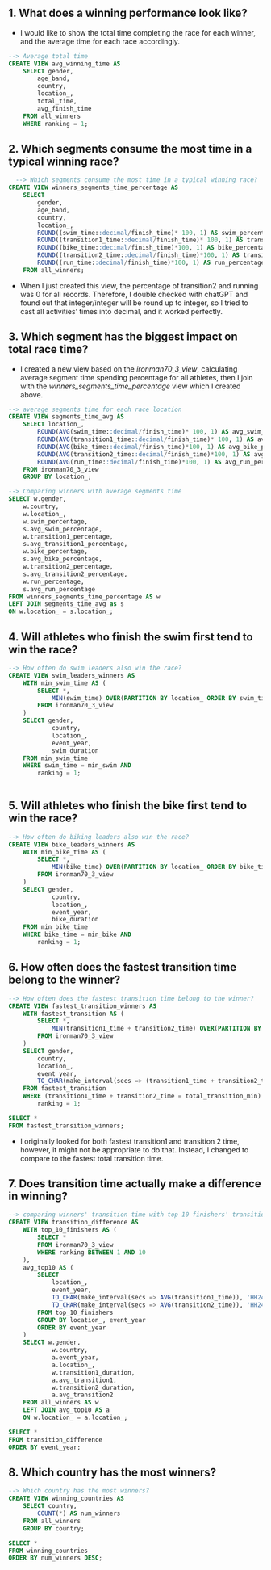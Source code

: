 ## 1. What does a winning performance look like?
- I would like to show the total time completing the race for each winner, and the average time for each race accordingly.
```sql
--> Average total time 
CREATE VIEW avg_winning_time AS
	SELECT gender,
		age_band, 
		country,
		location_,
		total_time,
		avg_finish_time
	FROM all_winners
	WHERE ranking = 1;
```
## 2. Which segments consume the most time in a typical winning race?
```sql
  --> Which segments consume the most time in a typical winning race?
CREATE VIEW winners_segments_time_percentage AS
	SELECT
		gender,
		age_band,
		country,
		location_,
		ROUND((swim_time::decimal/finish_time)* 100, 1) AS swim_percentage,
		ROUND((transition1_time::decimal/finish_time)* 100, 1) AS transition1_percentage,
		ROUND((bike_time::decimal/finish_time)*100, 1) AS bike_percentage,
		ROUND((transition2_time::decimal/finish_time)*100, 1) AS transition2_percentage,
		ROUND((run_time::decimal/finish_time)*100, 1) AS run_percentage
	FROM all_winners;
```
- When I just created this view, the percentage of transition2 and running was 0 for all records. Therefore, I double checked with chatGPT and found out that integer/integer will be round up to integer, so I tried to cast all activities’ times into decimal, and it worked perfectly. 

## 3. Which segment has the biggest impact on total race time?
- I created a new view based on the *ironman70_3_view*, calculating average segment time spending percentage for all athletes, then I join with the *winners_segments_time_percentage* view which I created above.
```sql
--> average segments time for each race location
CREATE VIEW segments_time_avg AS 
	SELECT location_,
		ROUND(AVG(swim_time::decimal/finish_time)* 100, 1) AS avg_swim_percentage,
		ROUND(AVG(transition1_time::decimal/finish_time)* 100, 1) AS avg_transition1_percentage,
		ROUND(AVG(bike_time::decimal/finish_time)*100, 1) AS avg_bike_percentage,
		ROUND(AVG(transition2_time::decimal/finish_time)*100, 1) AS avg_transition2_percentage,
		ROUND(AVG(run_time::decimal/finish_time)*100, 1) AS avg_run_percentage
	FROM ironman70_3_view
	GROUP BY location_;

--> Comparing winners with average segments time
SELECT w.gender,
	w.country,
	w.location_,
	w.swim_percentage,
	s.avg_swim_percentage,
	w.transition1_percentage,
	s.avg_transition1_percentage,
	w.bike_percentage,
	s.avg_bike_percentage,
	w.transition2_percentage,
	s.avg_transition2_percentage,
	w.run_percentage,
	s.avg_run_percentage
FROM winners_segments_time_percentage AS w
LEFT JOIN segments_time_avg as s
ON w.location_ = s.location_;
```
## 4. Will athletes who finish the swim first tend to win the race? 
```sql
--> How often do swim leaders also win the race? 
CREATE VIEW swim_leaders_winners AS
	WITH min_swim_time AS (
		SELECT *,
			MIN(swim_time) OVER(PARTITION BY location_ ORDER BY swim_time) AS min_swim
		FROM ironman70_3_view
	)
	SELECT gender,
			country,
			location_,
			event_year,
			swim_duration
	FROM min_swim_time
	WHERE swim_time = min_swim AND
		ranking = 1;
		
```

## 5. Will athletes who finish the bike first tend to win the race? 
```sql
--> How often do biking leaders also win the race? 
CREATE VIEW bike_leaders_winners AS
	WITH min_bike_time AS (
		SELECT *,
			MIN(bike_time) OVER(PARTITION BY location_ ORDER BY bike_time) AS min_bike
		FROM ironman70_3_view
	)
	SELECT gender,
			country,
			location_,
			event_year,
			bike_duration
	FROM min_bike_time
	WHERE bike_time = min_bike AND
		ranking = 1;
```
## 6. How often does the fastest transition time belong to the winner?
```sql
--> How often does the fastest transition time belong to the winner? 
CREATE VIEW fastest_transition_winners AS
	WITH fastest_transition AS (
		SELECT *,
			MIN(transition1_time + transition2_time) OVER(PARTITION BY location_ ORDER BY transition1_time) AS total_transition_min
		FROM ironman70_3_view
	)
	SELECT gender,
		country,
		location_,
		event_year,
		TO_CHAR(make_interval(secs => (transition1_time + transition2_time)), 'HH24:MI:SS') AS total_transition
	FROM fastest_transition 
	WHERE (transition1_time + transition2_time = total_transition_min) AND
		ranking = 1;

SELECT *
FROM fastest_transition_winners;
```
- I originally looked for both fastest transition1 and transition 2 time, however, it might not be appropriate to do that. Instead, I changed to compare to the fastest total transition time.

## 7. Does transition time actually make a difference in winning?
```sql
--> comparing winners' transition time with top 10 finishers' transition time
CREATE VIEW transition_difference AS 
	WITH top_10_finishers AS (
		SELECT *
		FROM ironman70_3_view
		WHERE ranking BETWEEN 1 AND 10
	),
	avg_top10 AS ( 
		SELECT 
			location_,
			event_year,
			TO_CHAR(make_interval(secs => AVG(transition1_time)), 'HH24:MI:SS') AS avg_transition1,
			TO_CHAR(make_interval(secs => AVG(transition2_time)), 'HH24:MI:SS') AS avg_transition2
		FROM top_10_finishers
		GROUP BY location_, event_year
		ORDER BY event_year
	)
	SELECT w.gender,
			w.country,
			a.event_year,
			a.location_,
			w.transition1_duration,
			a.avg_transition1,
			w.transition2_duration,
			a.avg_transition2
	FROM all_winners AS w
	LEFT JOIN avg_top10 AS a
	ON w.location_ = a.location_;

SELECT * 
FROM transition_difference
ORDER BY event_year;
```
## 8. Which country has the most winners? 
```sql
--> Which country has the most winners?
CREATE VIEW winning_countries AS 
	SELECT country, 
		COUNT(*) AS num_winners
	FROM all_winners
	GROUP BY country;

SELECT * 
FROM winning_countries
ORDER BY num_winners DESC;
```
